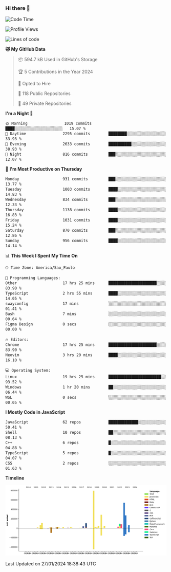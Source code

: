 ### Hi there 👋

<!--START_SECTION:waka-->
![Code Time](http://img.shields.io/badge/Code%20Time-5%2C544%20hrs%2018%20mins-blue)

![Profile Views](http://img.shields.io/badge/Profile%20Views-1-blue)

![Lines of code](https://img.shields.io/badge/From%20Hello%20World%20I%27ve%20Written-2.8%20million%20lines%20of%20code-blue)

**🐱 My GitHub Data** 

> 📦 594.7 kB Used in GitHub's Storage 
 > 
> 🏆 5 Contributions in the Year 2024
 > 
> 💼 Opted to Hire
 > 
> 📜 118 Public Repositories 
 > 
> 🔑 49 Private Repositories 
 > 
**I'm a Night 🦉** 

```text
🌞 Morning                1019 commits        ████░░░░░░░░░░░░░░░░░░░░░   15.07 % 
🌆 Daytime                2295 commits        ████████░░░░░░░░░░░░░░░░░   33.93 % 
🌃 Evening                2633 commits        ██████████░░░░░░░░░░░░░░░   38.93 % 
🌙 Night                  816 commits         ███░░░░░░░░░░░░░░░░░░░░░░   12.07 % 
```
📅 **I'm Most Productive on Thursday** 

```text
Monday                   931 commits         ███░░░░░░░░░░░░░░░░░░░░░░   13.77 % 
Tuesday                  1003 commits        ████░░░░░░░░░░░░░░░░░░░░░   14.83 % 
Wednesday                834 commits         ███░░░░░░░░░░░░░░░░░░░░░░   12.33 % 
Thursday                 1138 commits        ████░░░░░░░░░░░░░░░░░░░░░   16.83 % 
Friday                   1031 commits        ████░░░░░░░░░░░░░░░░░░░░░   15.24 % 
Saturday                 870 commits         ███░░░░░░░░░░░░░░░░░░░░░░   12.86 % 
Sunday                   956 commits         ████░░░░░░░░░░░░░░░░░░░░░   14.14 % 
```


📊 **This Week I Spent My Time On** 

```text
🕑︎ Time Zone: America/Sao_Paulo

💬 Programming Languages: 
Other                    17 hrs 25 mins      █████████████████████░░░░   83.90 % 
TypeScript               2 hrs 55 mins       ████░░░░░░░░░░░░░░░░░░░░░   14.05 % 
swayconfig               17 mins             ░░░░░░░░░░░░░░░░░░░░░░░░░   01.41 % 
Bash                     7 mins              ░░░░░░░░░░░░░░░░░░░░░░░░░   00.64 % 
Figma Design             0 secs              ░░░░░░░░░░░░░░░░░░░░░░░░░   00.00 % 

🔥 Editors: 
Chrome                   17 hrs 25 mins      █████████████████████░░░░   83.90 % 
Neovim                   3 hrs 20 mins       ████░░░░░░░░░░░░░░░░░░░░░   16.10 % 

💻 Operating System: 
Linux                    19 hrs 25 mins      ███████████████████████░░   93.52 % 
Windows                  1 hr 20 mins        ██░░░░░░░░░░░░░░░░░░░░░░░   06.44 % 
WSL                      0 secs              ░░░░░░░░░░░░░░░░░░░░░░░░░   00.05 % 
```

**I Mostly Code in JavaScript** 

```text
JavaScript               62 repos            █████████████░░░░░░░░░░░░   50.41 % 
Shell                    10 repos            ██░░░░░░░░░░░░░░░░░░░░░░░   08.13 % 
C++                      6 repos             █░░░░░░░░░░░░░░░░░░░░░░░░   04.88 % 
TypeScript               5 repos             █░░░░░░░░░░░░░░░░░░░░░░░░   04.07 % 
CSS                      2 repos             ░░░░░░░░░░░░░░░░░░░░░░░░░   01.63 % 
```



**Timeline**

![Lines of Code chart](https://raw.githubusercontent.com/jampow/jampow/master/assets/bar_graph.png)


 Last Updated on 27/01/2024 18:38:43 UTC
<!--END_SECTION:waka-->
